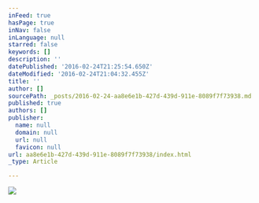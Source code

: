```yaml
---
inFeed: true
hasPage: true
inNav: false
inLanguage: null
starred: false
keywords: []
description: ''
datePublished: '2016-02-24T21:25:54.650Z'
dateModified: '2016-02-24T21:04:32.455Z'
title: ''
author: []
sourcePath: _posts/2016-02-24-aa8e6e1b-427d-439d-911e-8089f7f73938.md
published: true
authors: []
publisher:
  name: null
  domain: null
  url: null
  favicon: null
url: aa8e6e1b-427d-439d-911e-8089f7f73938/index.html
_type: Article

---
```

![](https://the-grid-user-content.s3-us-west-2.amazonaws.com/b4425aa7-3c12-41b0-823f-a49d16a3ebea.jpg)